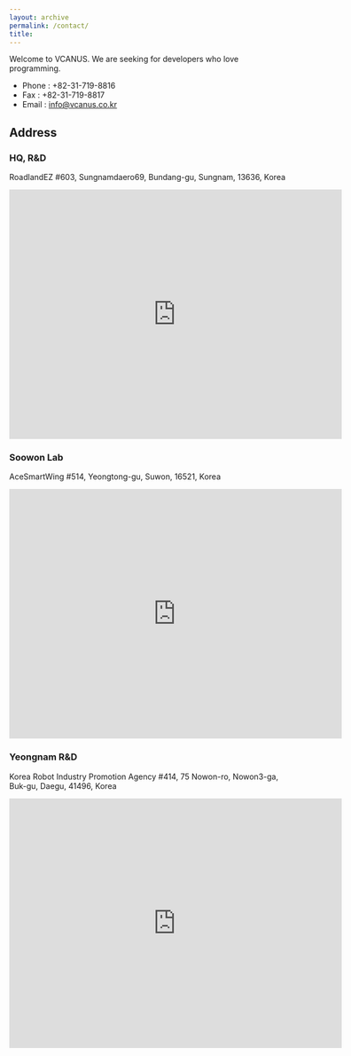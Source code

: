 ```yaml
---
layout: archive
permalink: /contact/
title: 
---
```


Welcome to VCANUS.
We are seeking for developers who love programming.

 - Phone : +82-31-719-8816
 - Fax : +82-31-719-8817
 - Email : info@vcanus.co.kr

## Address 
### HQ, R&D
RoadlandEZ #603, Sungnamdaero69, Bundang-gu, Sungnam, 13636, Korea
<iframe src="https://www.google.com/maps/embed?pb=!1m18!1m12!1m3!1d3172.0185788265217!2d127.10601915100473!3d37.34206884460961!2m3!1f0!2f0!3f0!3m2!1i1024!2i768!4f13.1!3m3!1m2!1s0x357b59ea40e221d1%3A0x9fa1811e8aaa2edf!2z66Gc65Oc656c65OcRVrtg4Dsm4w!5e0!3m2!1sen!2skr!4v1583554124965!5m2!1sen!2skr" width="600" height="450" frameborder="0" style="border:0;" allowfullscreen=""></iframe>

### Soowon Lab
AceSmartWing #514, Yeongtong-gu, Suwon, 16521, Korea
<iframe src="https://www.google.com/maps/embed?pb=!1m18!1m12!1m3!1d3175.262899480269!2d127.05888897713115!3d37.265192472118045!2m3!1f0!2f0!3f0!3m2!1i1024!2i768!4f13.1!3m3!1m2!1s0x357b455e4f66a745%3A0x14fe3e8f54a7a2d7!2z7JeQ7J207Iqk7Iqk66eI7Yq47JyZIOyYge2GtSDsp4Dsi53sgrDsl4XshLzthLA!5e0!3m2!1sen!2skr!4v1700014490566!5m2!1sen!2skr" width="600" height="450" style="border:0;" allowfullscreen="" loading="lazy" referrerpolicy="no-referrer-when-downgrade"></iframe>

### Yeongnam R&D
Korea Robot Industry Promotion Agency #414, 75 Nowon-ro, Nowon3-ga, Buk-gu, Daegu, 41496, Korea
<iframe src="https://www.google.com/maps/embed?pb=!1m18!1m12!1m3!1d3232.1354144958914!2d128.56833415105788!3d35.894699025744565!2m3!1f0!2f0!3f0!3m2!1i1024!2i768!4f13.1!3m3!1m2!1s0x3565e154970ae23f%3A0xedc52f1f5633a005!2sKorea%20Robot%20Industry%20Promotion%20Agency!5e0!3m2!1sen!2skr!4v1586754510290!5m2!1sen!2skr" width="600" height="450" frameborder="0" style="border:0;" allowfullscreen="" aria-hidden="false" tabindex="0"></iframe>

<!--
### Liaison Office in Germany
Klosterstraße 1, 82069 Hohenschäftlarn, Munich, Germany
<iframe src="https://www.google.com/maps/embed?pb=!1m18!1m12!1m3!1d2670.2126263575997!2d11.455700751347138!3d47.99027786928522!2m3!1f0!2f0!3f0!3m2!1i1024!2i768!4f13.1!3m3!1m2!1s0x479ddb34252441ad%3A0xf39973f2200cf47b!2sKlosterstra%C3%9Fe%201%2C%2082069%20Sch%C3%A4ftlarn%2C%20Germany!5e0!3m2!1sen!2skr!4v1586754590610!5m2!1sen!2skr" width="600" height="450" frameborder="0" style="border:0;" allowfullscreen="" aria-hidden="false" tabindex="0"></iframe>
-->
